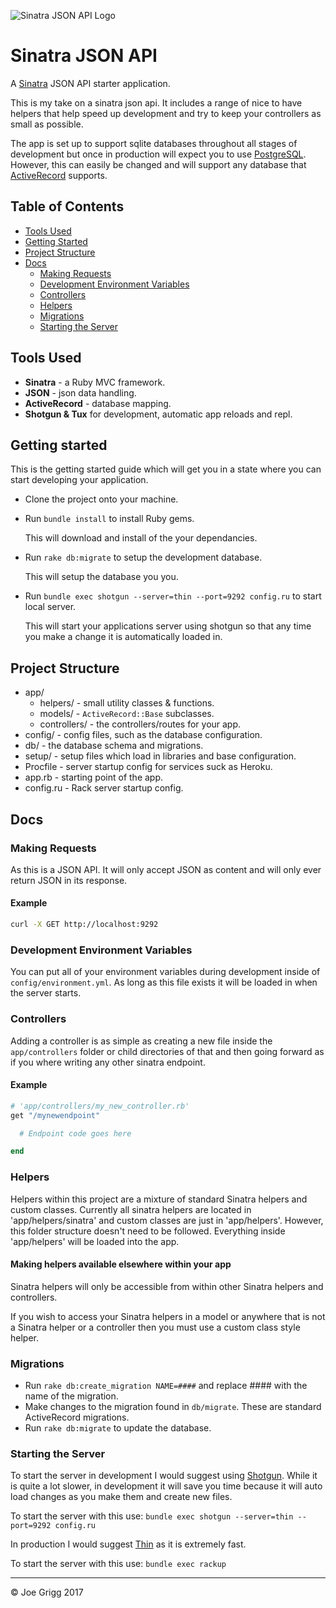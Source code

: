 ![Sinatra JSON API Logo](https://cloud.githubusercontent.com/assets/8267620/14919215/b04b1818-0e1f-11e6-9e8a-9b5aeadd2d4c.jpg)

# Sinatra JSON API

A [Sinatra](http://www.sinatrarb.com/) JSON API starter application.

This is my take on a sinatra json api. It includes a range of nice to have helpers
that help speed up development and try to keep your controllers as small as
possible.

The app is set up to support sqlite databases throughout all stages of development
but once in production will expect you to use [PostgreSQL](https://www.postgresql.org/).
However, this can easily be changed and will support any database that
[ActiveRecord](https://github.com/rails/rails/tree/master/activerecord) supports.

## Table of Contents

* [Tools Used](#tools-used)
* [Getting Started](#getting-started)
* [Project Structure](#project-structure)
* [Docs](#docs)
  * [Making Requests](#making-requests)
  * [Development Environment Variables](#development-environment-variables)
  * [Controllers](#controllers)
  * [Helpers](#helpers)
  * [Migrations](#migrations)
  * [Starting the Server](#starting-the-server)

## Tools Used

* **Sinatra** - a Ruby MVC framework.
* **JSON** - json data handling.
* **ActiveRecord** - database mapping.
* **Shotgun & Tux** for development, automatic app reloads and repl.

## Getting started

This is the getting started guide which will get you in a state where you can start
developing your application.

* Clone the project onto your machine.

* Run `bundle install` to install Ruby gems.

  This will download and install of the your dependancies.

* Run `rake db:migrate` to setup the development database.

  This will setup the database you you.

* Run `bundle exec shotgun --server=thin --port=9292 config.ru` to start local server.

  This will start your applications server using shotgun so that any time you make a
  change it is automatically loaded in.

## Project Structure

* app/
	* helpers/ - small utility classes & functions.
	* models/ - `ActiveRecord::Base` subclasses.
	* controllers/ - the controllers/routes for your app.
* config/ - config files, such as the database configuration.
* db/ - the database schema and migrations.
* setup/ - setup files which load in libraries and base configuration.
* Procfile - server startup config for services suck as Heroku.
* app.rb - starting point of the app.
* config.ru - Rack server startup config.

## Docs

### Making Requests

As this is a JSON API. It will only accept JSON as content and will only ever return
JSON in its response.

#### Example

```bash
curl -X GET http://localhost:9292
```

### Development Environment Variables

You can put all of your environment variables during development inside of
`config/environment.yml`. As long as this file exists it will be loaded in when the
server starts.

### Controllers

Adding a controller is as simple as creating a new file inside the `app/controllers`
folder or child directories of that and then going forward as if you where
writing any other sinatra endpoint.

#### Example

```ruby
# 'app/controllers/my_new_controller.rb'
get "/mynewendpoint"

  # Endpoint code goes here

end
```

### Helpers

Helpers within this project are a mixture of standard Sinatra helpers and custom
classes. Currently all sinatra helpers are located in 'app/helpers/sinatra' and
custom classes are just in 'app/helpers'. However, this folder structure doesn't
need to be followed. Everything inside 'app/helpers' will be loaded into the app.

#### Making helpers available elsewhere within your app

Sinatra helpers will only be accessible from within other Sinatra helpers and controllers.

If you wish to access your Sinatra helpers in a model or anywhere that is not a
Sinatra helper or a controller then you must use a custom class style helper.

### Migrations

* Run `rake db:create_migration NAME=####` and replace #### with the name of the migration.
* Make changes to the migration found in `db/migrate`. These are standard ActiveRecord migrations.
* Run `rake db:migrate` to update the database.

### Starting the Server


To start the server in development I would suggest using [Shotgun](https://github.com/rtomayko/shotgun).
While it is quite a lot slower, in development it will save you time because it
will auto load changes as you make them and create new files.

To start the server with this use: ```bundle exec shotgun --server=thin --port=9292 config.ru```

In production I would suggest [Thin](http://code.macournoyer.com/thin/) as it is
extremely fast.

To start the server with this use: ```bundle exec rackup```

---

© Joe Grigg 2017
